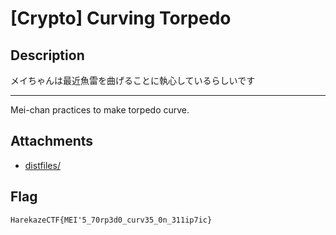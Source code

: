# [Crypto] Curving Torpedo

## Description
メイちゃんは最近魚雷を曲げることに執心しているらしいです

---

Mei-chan practices to make torpedo curve. 

## Attachments
- [distfiles/](distfiles/)

## Flag
```
HarekazeCTF{MEI'5_70rp3d0_curv35_0n_311ip7ic}
```